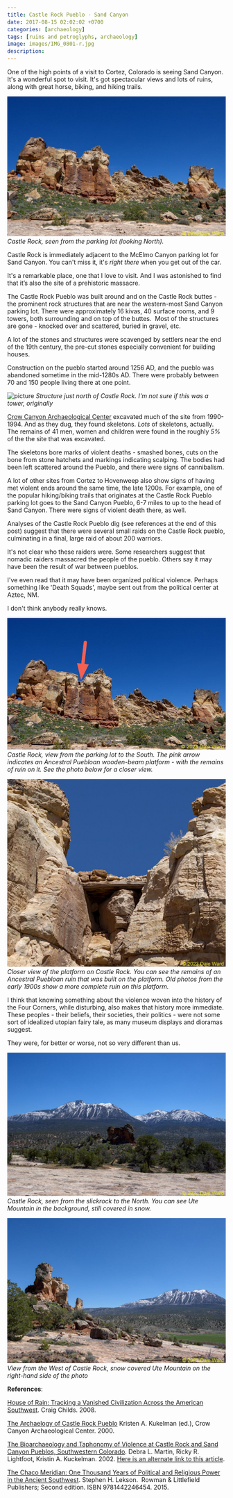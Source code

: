 ```yaml
---
title: Castle Rock Pueblo - Sand Canyon
date: 2017-08-15 02:02:02 +0700
categories: [archaeology]
tags: [ruins and petroglyphs, archaeology]
image: images/IMG_0801-r.jpg
description: 
---
```


One of the high points of a visit to Cortez, Colorado is seeing Sand Canyon. It's a wonderful spot to visit. It's got spectacular views and lots of ruins, along with great horse, biking, and hiking trails.

![picture](images/IMG_0805-r.jpg)
*Castle Rock, seen from the parking lot (looking North).*

Castle Rock is immediately adjacent to the McElmo Canyon parking lot for Sand Canyon. You can't miss it, it's _right there_ when you get out of the car.

It's a remarkable place, one that I love to visit. And I was astonished to find that it’s also the site of a prehistoric massacre.

The Castle Rock Pueblo was built around and on the Castle Rock buttes - the prominent rock structures that are near the western-most Sand Canyon parking lot. There were approximately 16 kivas, 40 surface rooms, and 9 towers, both surrounding and on top of the buttes.  Most of the structures are gone - knocked over and scattered, buried in gravel, etc.

A lot of the stones and structures were scavenged by settlers near the end of the 19th century, the pre-cut stones especially convenient for building houses.

Construction on the pueblo started around 1256 AD, and the pueblo was abandoned sometime in the mid-1280s AD. There were probably between 70 and 150 people living there at one point.

![picture](https://tightloop.com/blog/wp-content/uploads/2017/08/6CD01B9A-5A8A-4C12-927C-CCFE0491B6BE.jpg?v=1633377212)
*Structure just north of Castle Rock. I'm not sure if this was a tower, originally*

[Crow Canyon Archaeological Center](https://www.crowcanyon.org/) excavated much of the site from 1990-1994. And as they dug, they found skeletons. _Lots_ of skeletons, actually. The remains of 41 men, women and children were found in the roughly _5%_ of the the site that was excavated.

The skeletons bore marks of violent deaths - smashed bones, cuts on the bone from stone hatchets and markings indicating scalping. The bodies had been left scattered around the Pueblo, and there were signs of cannibalism.

A lot of other sites from Cortez to Hovenweep also show signs of having met violent ends around the same time, the late 1200s. For example, one of the popular hiking/biking trails that originates at the Castle Rock Pueblo parking lot goes to the Sand Canyon Pueblo, 6-7 miles to up to the head of Sand Canyon. There were signs of violent death there, as well.

Analyses of the Castle Rock Pueblo dig (see references at the end of this post) suggest that there were several small raids on the Castle Rock pueblo, culminating in a final, large raid of about 200 warriors.

It's not clear who these raiders were. Some researchers suggest that nomadic raiders massacred the people of the pueblo. Others say it may have been the result of war between pueblos.

I've even read that it may have been organized political violence. Perhaps something like 'Death Squads', maybe sent out from the political center at Aztec, NM.

I don't think anybody really knows.

![picture](images/IMG_0805-r-arrow.jpg)
*Castle Rock, view from the parking lot to the South. The pink arrow indicates an Ancestral Puebloan wooden-beam platform - with the remains of ruin on it. See the photo below for a closer view.*

![picture](images/IMG_0804-r.jpg)
*Closer view of the platform on Castle Rock. You can see the remains of an Ancestral Puebloan ruin that was built on the platform. Old photos from the early 1900s show a more complete ruin on this platform.*

I think that knowing something about the violence woven into the history of the Four Corners, while disturbing, also makes that history more immediate. These peoples - their beliefs, their societies, their politics - were not some sort of idealized utopian fairy tale, as many museum displays and dioramas suggest.

They were, for better or worse, not so very different than us.

![picture](images/IMG_0794-r.jpg)
*Castle Rock, seen from the slickrock to the North. You can see Ute Mountain in the background, still covered in snow.*

![picture](images/IMG_0801-r.jpg)
*View from the West of Castle Rock, snow covered Ute Mountain on the right-hand side of the photo*

**References**:

[House of Rain: Tracking a Vanished Civilization Across the American Southwest](https://www.amazon.com/House-Rain-Tracking-Civilization-Southwest/dp/0316067547/ref=asap_bc?ie=UTF8). Craig Childs. 2008.

[The Archaelogy of Castle Rock Pueblo](https://www.crowcanyon.org/researchreports/castlerock/text/crpw_introduction.asp) Kristen A. Kukelman (ed.), Crow Canyon Archaeological Center. 2000.

[The Bioarchaeology and Taphonomy of Violence at Castle Rock and Sand Canyon Pueblos, Southwestern Colorado](https://www.academicroom.com/article/bioarchaeology-and-taphonomy-violence-castle-rock-and-sand-canyon-pueblos-southwestern-colorado). Debra L. Martin, Ricky R. Lightfoot, Kristin A. Kuckelman. 2002. [Here is an alternate link to this article](https://www.academia.edu/6541615/The_Bioarchaeology_and_Taphonomy_of_Violence_at_Castle_Rock_and_Sand_Canyon_Pueblos_Southwestern_Colorado).

[The Chaco Meridian: One Thousand Years of Political and Religious Power in the Ancient Southwest](https://www.amazon.com/Chaco-Meridian-Political-Religious-Southwest/dp/1442246456). Stephen H. Lekson.  Rowman & Littlefield Publishers; Second edition. ISBN 9781442246454. 2015.
